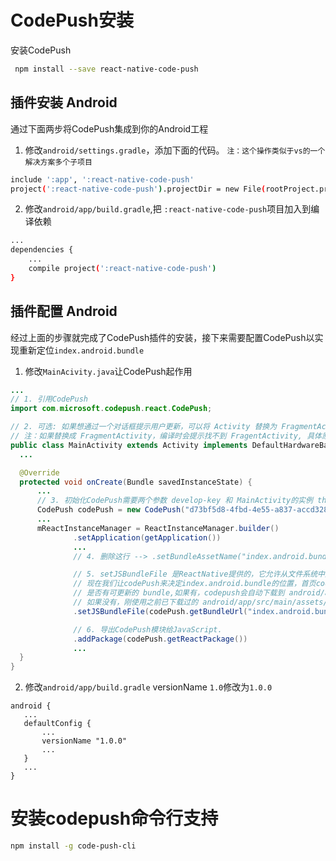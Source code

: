 # CodePush安装

安装CodePush

```bash
 npm install --save react-native-code-push
```
  
## 插件安装 Android
通过下面两步将CodePush集成到你的Android工程

1. 修改`android/settings.gradle`，添加下面的代码。 `注：这个操作类似于vs的一个解决方案多个子项目`
 
  ```bash
  include ':app', ':react-native-code-push'
  project(':react-native-code-push').projectDir = new File(rootProject.projectDir, '../node_modules/react-native-code-push/android/app')
  ```
2. 修改`android/app/build.gradle`,把 `:react-native-code-push`项目加入到编译依赖
  
  ```bash
  ...
  dependencies {
      ...
      compile project(':react-native-code-push')
  }
  ```

## 插件配置 Android
经过上面的步骤就完成了CodePush插件的安装，接下来需要配置CodePush以实现重新定位`index.android.bundle`

1. 修改`MainAcivity.java`让CodePush起作用
  
  ```java
  ...
// 1. 引用CodePush
import com.microsoft.codepush.react.CodePush;

// 2. 可选: 如果想通过一个对话框提示用户更新，可以将 Activity 替换为 FragmentActivity
// 注：如果替换成 FragmentActivity，编译时会提示找不到 FragentActivity, 具体原因有待解决
public class MainActivity extends Activity implements DefaultHardwareBackBtnHandler {
    ...

    @Override
    protected void onCreate(Bundle savedInstanceState) {
        ...
        // 3. 初始化CodePush需要两个参数 develop-key 和 MainActivity的实例 this
        CodePush codePush = new CodePush("d73bf5d8-4fbd-4e55-a837-accd328a21ba", this);
        ...
        mReactInstanceManager = ReactInstanceManager.builder()
                .setApplication(getApplication())
                ...
                // 4. 删除这行 --> .setBundleAssetName("index.android.bundle")

                // 5. setJSBundleFile 是ReactNative提供的，它允许从文件系统中加载 bundle.
                // 现在我们让codePush来决定index.android.bundle的位置，首页codepush会检测
                // 是否有可更新的 bundle,如果有，codepush会自动下载到 android/app/src/main/assets/index.android.bundle
                // 如果没有，刚使用之前已下载过的 android/app/src/main/assets/index.android.bundle
                .setJSBundleFile(codePush.getBundleUrl("index.android.bundle"))

                // 6. 导出CodePush模块给JavaScript.
                .addPackage(codePush.getReactPackage())
                ...
    }
}

  ```
2. 修改`android/app/build.gradle` versionName `1.0`修改为`1.0.0`

 ```
 android {
    ...
    defaultConfig {
        ...
        versionName "1.0.0"
        ...
    }
    ...
}
 ```

# 安装codepush命令行支持
  
  ```bash
  npm install -g code-push-cli
  ```
